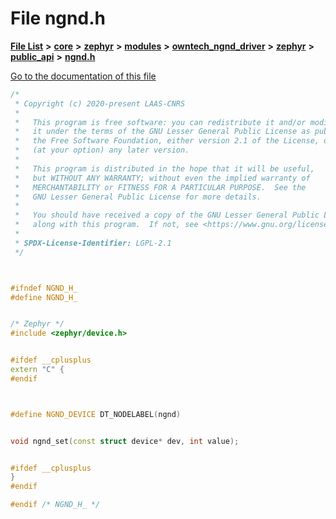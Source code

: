 

# File ngnd.h

[**File List**](files.md) **>** [**core**](dir_771164b9325b04f1442f7a3ffa8ecb89.md) **>** [**zephyr**](dir_09002e7ce91f09aeb040dfd1861a47f4.md) **>** [**modules**](dir_6d0fb8ab814c517e7f155fb837e32f72.md) **>** [**owntech\_ngnd\_driver**](dir_487909855ff81a58e51ecefcc10df3bb.md) **>** [**zephyr**](dir_c984519a7bdbe6c0d73dd876f54bf8c6.md) **>** [**public\_api**](dir_b84e60c9f86d8ee8d4badbb0cfc94e11.md) **>** [**ngnd.h**](ngnd_8h.md)

[Go to the documentation of this file](ngnd_8h.md)


```C++
/*
 * Copyright (c) 2020-present LAAS-CNRS
 *
 *   This program is free software: you can redistribute it and/or modify
 *   it under the terms of the GNU Lesser General Public License as published by
 *   the Free Software Foundation, either version 2.1 of the License, or
 *   (at your option) any later version.
 *
 *   This program is distributed in the hope that it will be useful,
 *   but WITHOUT ANY WARRANTY; without even the implied warranty of
 *   MERCHANTABILITY or FITNESS FOR A PARTICULAR PURPOSE.  See the
 *   GNU Lesser General Public License for more details.
 *
 *   You should have received a copy of the GNU Lesser General Public License
 *   along with this program.  If not, see <https://www.gnu.org/licenses/>.
 *
 * SPDX-License-Identifier: LGPL-2.1
 */



#ifndef NGND_H_
#define NGND_H_


/* Zephyr */
#include <zephyr/device.h>


#ifdef __cplusplus
extern "C" {
#endif



#define NGND_DEVICE DT_NODELABEL(ngnd)


void ngnd_set(const struct device* dev, int value);


#ifdef __cplusplus
}
#endif

#endif /* NGND_H_ */
```


